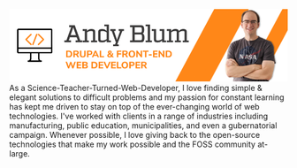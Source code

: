 <img src="https://raw.githubusercontent.com/andy-blum/andy-blum/master/banner.png" alt="Andy Blum, Drupal & Front-End Developer">
As a Science-Teacher-Turned-Web-Developer, I love finding simple & elegant solutions to difficult problems and my passion for constant learning has kept me driven to stay on top of the ever-changing world of web technologies. I've worked with clients in a range of industries including manufacturing, public education, municipalities, and even a gubernatorial campaign. Whenever possible, I love giving back to the open-source technologies that make my work possible and the FOSS community at-large.
